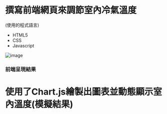 # 撰寫前端網頁來調節室內冷氣溫度
  (使用的程式語言)
   * HTML5  
   * CSS
   * Javascript


![image](https://user-images.githubusercontent.com/58096503/204079534-82f01b4a-e8c2-484c-8d2a-3d2c874b12d9.png)

<h3 style="text-align:'center'">前端呈現結果</h3>


# 使用了Chart.js繪製出圖表並動態顯示室內溫度(模擬結果)

